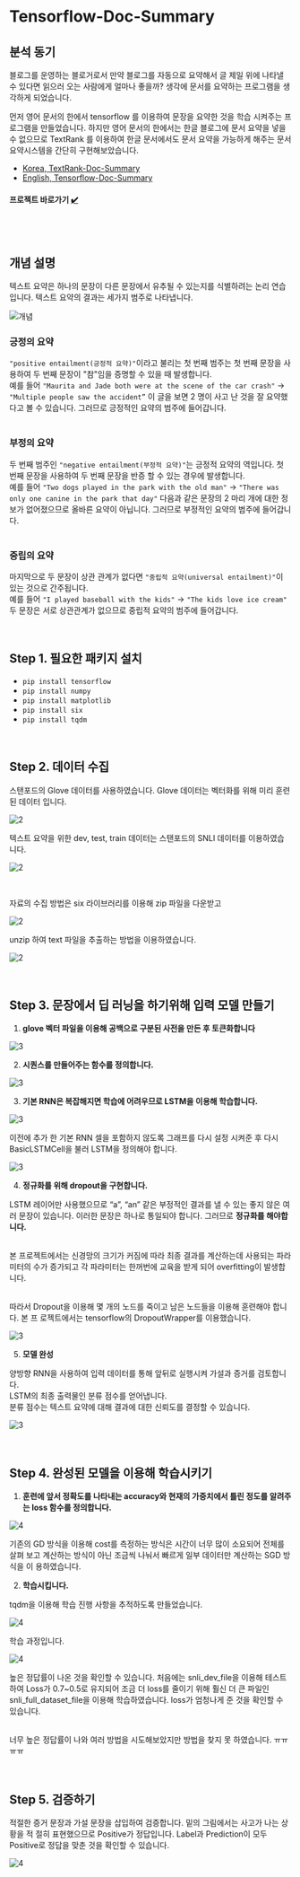 # Tensorflow-Doc-Summary


## 분석 동기

블로그를 운영하는 블로거로서 만약 블로그를 자동으로 요약해서 글 제일 위에 나타낼 수 있다면
읽으러 오는 사람에게 얼마나 좋을까? 생각에 문서를 요약하는 프로그램을 생각하게 되었습니다.<br/>

먼저 영어 문서의 한에서 tensorflow 를 이용하여 문장을 요약한 것을 학습 시켜주는 프로그램을
만들었습니다. 하지만 영어 문서의 한에서는 한글 블로그에 문서 요약을 넣을 수 없으므로
TextRank 를 이용하여 한글 문서에서도 문서 요약을 가능하게 해주는 문서요약시스템을 간단히
구현해보았습니다.

* [Korea, TextRank-Doc-Summary](https://github.com/wnsgml972/TextRank-Doc-Summary)
* [English, Tensorflow-Doc-Summary](https://github.com/wnsgml972/Tensorflow-Doc-Summary)

####  프로젝트 바로가기 [:heavy_check_mark:](https://github.com/wnsgml972/Tensorflow-Doc-Summary/blob/master/tensorflow-doc-summary.ipynb)

<br/><br/>

## 개념 설명

텍스트 요약은 하나의 문장이 다른 문장에서 유추될 수 있는지를 식별하려는 논리 연습입니다.
텍스트 요약의 결과는 세가지 범주로 나타냅니다.

![개념](/img/1.png)

### 긍정의 요약

``"positive entailment(긍정적 요약)"``이라고 불리는 첫 번째 범주는 첫 번째 문장을 사용하여 두
번째 문장이 "참"임을 증명할 수 있을 때 발생합니다. <br/>
예를 들어 ``"Maurita and Jade both were at the scene of the car crash"`` ->
``"Multiple people saw the accident”`` 이 글을 보면 2 명이 사고 난 것을 잘 요약했다고 볼 수
있습니다. 그러므로 긍정적인 요약의 범주에 들어갑니다. <br/><br/>

### 부정의 요약

두 번째 범주인 ``"negative entailment(부정적 요약)"``는 긍정적 요약의 역입니다. 첫 번째 문장을
사용하여 두 번째 문장을 반증 할 수 있는 경우에 발생합니다. <br/>
예를 들어 ``"Two dogs played in the park with the old man"`` -> ``"There was only one canine in
the park that day"`` 다음과 같은 문장의 2 마리 개에 대한 정보가 없어졌으므로 올바른 요약이
아닙니다. 그러므로 부정적인 요약의 범주에 들어갑니다. <br/><br/>

### 중립의 요약

마지막으로 두 문장이 상관 관계가 없다면 ``"중립적 요약(universal entailment)"``이 있는 것으로
간주됩니다. <br/>
예를 들어 ``"I played baseball with the kids"`` -> ``"The kids love ice cream"`` 두 문장은 서로
상관관계가 없으므로 중립적 요약의 범주에 들어갑니다.

<br/>

## Step 1. 필요한 패키지 설치

* ``pip install tensorflow``
* ``pip install numpy``
* ``pip install matplotlib``
* ``pip install six``
* ``pip install tqdm``

<br/>

## Step 2. 데이터 수집

스탠포드의 Glove 데이터를 사용하였습니다. Glove 데이터는 벡터화를 위해 미리 훈련된 데이터
입니다.

![2](/img/2.png)

텍스트 요약을 위한 dev, test, train 데이터는 스탠포드의 SNLI 데이터를 이용하였습니다.

![2](/img/3.png)

<br/>

자료의 수집 방법은 six 라이브러리를 이용해 zip 파일을 다운받고

![2](/img/4.png)

unzip 하여 text 파일을 추출하는 방법을 이용하였습니다.

![2](/img/5.png)

<br/>

## Step 3. 문장에서 딥 러닝을 하기위해 입력 모델 만들기

1. __glove 벡터 파일을 이용해 공백으로 구분된 사전을 만든 후 토큰화합니다__

![3](/img/6.png)

2. __시퀀스를 만들어주는 함수를 정의합니다.__

![3](/img/7.png)

3. __기본 RNN은 복잡해지면 학습에 어려우므로 LSTM을 이용해 학습합니다.__

![3](/img/8.png)

이전에 추가 한 기본 RNN 셀을 포함하지 않도록 그래프를 다시 설정 시켜준 후 다시
BasicLSTMCell을 불러 LSTM을 정의해야 합니다.

![3](/img/9.png)

4. __정규화를 위해 dropout을 구현합니다.__

LSTM 레이어만 사용했으므로 “a”, “an” 같은 부정적인 결과를 낼 수 있는 좋지 않은 여러 문장이
있습니다. 이러한 문장은 하나로 통일되야 합니다. 그러므로 __정규화를 해야합니다.__ <br/><br/>

본 프로젝트에서는 신경망의 크기가 커짐에 따라 최종 결과를 계산하는데 사용되는 파라미터의
수가 증가되고 각 파라미터는 한꺼번에 교육을 받게 되어 overfitting이 발생합니다. <br/><br/>

따라서 Dropout을 이용해 몇 개의 노드를 죽이고 남은 노드들을 이용해 훈련해야 합니다. 본 프
로젝트에서는 tensorflow의 DropoutWrapper를 이용했습니다.

![3](/img/10.png)

5. __모델 완성__

양방향 RNN을 사용하여 입력 데이터를 통해 앞뒤로 실행시켜 가설과 증거를 검토합니다. <br/>
LSTM의 최종 출력물인 분류 점수를 얻어냅니다. <br/>
분류 점수는 텍스트 요약에 대해 결과에 대한 신뢰도를 결정할 수 있습니다.

![3](/img/11.png)

<br/>

## Step 4. 완성된 모델을 이용해 학습시키기

1. __훈련에 앞서 정확도를 나타내는 accuracy와 현재의 가중치에서 틀린 정도를 알려주는
loss 함수를 정의합니다.__

![4](/img/12.png)

기존의 GD 방식을 이용해 cost를 측정하는 방식은 시간이 너무 많이 소요되어 전체를 살펴
보고 계산하는 방식이 아닌 조금씩 나눠서 빠르게 일부 데이터만 계산하는 SGD 방식을 이
용하였습니다.

2. __학습시킵니다.__

tqdm을 이용해 학습 진행 사항을 추적하도록 만들었습니다.

![4](/img/13.png)

학습 과정입니다.

![4](/img/14.png)

높은 정답률이 나온 것을 확인할 수 있습니다. 처음에는 snli_dev_file을 이용해 테스트하여 Loss가
0.7~0.5로 유지되어 조금 더 loss를 줄이기 위해 훨신 더 큰 파일인 snli_full_dataset_file을 이용해
학습하였습니다. loss가 엄청나게 준 것을 확인할 수 있습니다. <br/><br/>

너무 높은 정답률이 나와 여러 방법을 시도해보았지만 방법을 찾지 못 하였습니다. ㅠㅠㅠㅠ

<br/>

## Step 5. 검증하기

적절한 증거 문장과 가설 문장을 삽입하여 검증합니다. 밑의 그림에서는 사고가 나는 상황을 적
절히 표현했으므로 Positive가 정답입니다. Label과 Prediction이 모두 Positive로 정답을 맞춘 것을
확인할 수 있습니다.

![4](/img/15.png)
